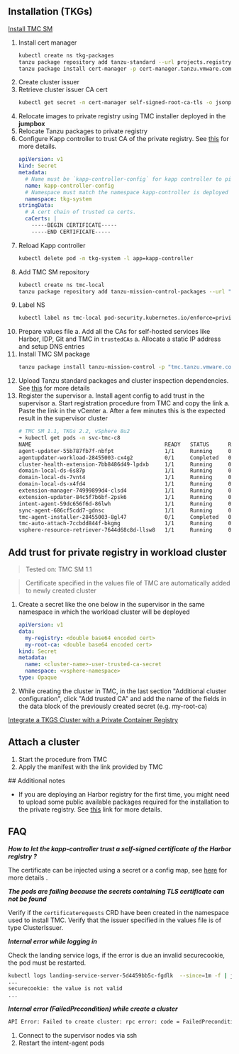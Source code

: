 ## Installation (TKGs)

[Install TMC SM](https://docs.vmware.com/en/VMware-Tanzu-Mission-Control/1.1/tanzumc-sm-install/install-tmc-sm.html)

1. Install cert manager
    ```bash
    kubectl create ns tkg-packages
    tanzu package repository add tanzu-standard --url projects.registry.vmware.com/tkg/packages/standard/repo:v2.2.0 --namespace tkg-packages
    tanzu package install cert-manager -p cert-manager.tanzu.vmware.com -n tkg-packages -v 1.10.2+vmware.1-tkg.1
    ```
1. Create cluster issuer
1. Retrieve cluster issuer CA cert
    ```bash
    kubectl get secret -n cert-manager self-signed-root-ca-tls -o jsonpath='{.data.tls\.crt}' | base64 -d
    ```
1. Relocate images to private registry using TMC installer deployed in the **jumpbox**
1. Relocate Tanzu packages to private registry
1. Configure Kapp controller to trust CA of the private registry. See [this](https://carvel.dev/kapp-controller/docs/v0.45.0/controller-config/) for more details.
    ```yaml
    apiVersion: v1
    kind: Secret
    metadata:
      # Name must be `kapp-controller-config` for kapp controller to pick it up
      name: kapp-controller-config
      # Namespace must match the namespace kapp-controller is deployed to
      namespace: tkg-system
    stringData:
      # A cert chain of trusted ca certs.
      caCerts: |
        -----BEGIN CERTIFICATE-----
        -----END CERTIFICATE-----
    ```
1. Reload Kapp controller
    ```bash
    kubectl delete pod -n tkg-system -l app=kapp-controller
    ```
1. Add TMC SM repository
    ```bash
    kubectl create ns tmc-local
    tanzu package repository add tanzu-mission-control-packages --url "harbor.h2o-2-22574.h2o.vmware.com/tmc-sm/package-repository:1.1.0" --namespace tmc-local
    ```
1. Label NS
    ```bash
    kubectl label ns tmc-local pod-security.kubernetes.io/enforce=privileged
    ```
1. Prepare values file
  a. Add all the CAs for self-hosted services like Harbor, IDP, Git and TMC in `trustedCAs`
  a. Allocate a static IP address and setup DNS entries
1. Install TMC SM package
    ```bash
    tanzu package install tanzu-mission-control -p "tmc.tanzu.vmware.com" --version 1.1.0 --values-file tmc-sm-v1.1.0-values.yaml --namespace tmc-local
    ```
1. Upload Tanzu standard packages and cluster inspection dependencies. See [this](https://docs.vmware.com/en/VMware-Tanzu-Mission-Control/1.1/tanzumc-sm-install/tanzu-conf-images.html) for more details
1. Register the supervisor
  a. Install agent config to add trust in the supervisor
  a. Start registration procedure from TMC and copy the link
  a. Paste the link in the vCenter
  a. After a few minutes this is the expected result in the supervisor cluster
    ```bash
    # TMC SM 1.1, TKGs 2.2, vSphere 8u2
    ➜ kubectl get pods -n svc-tmc-c8                         
    NAME                                          READY   STATUS      RESTARTS   AGE
    agent-updater-55b787fb7f-nbfpt                1/1     Running     0          3m48s
    agentupdater-workload-28455003-cx4g2          0/1     Completed   0          13s
    cluster-health-extension-7bb8486d49-lpdxb     1/1     Running     0          2m37s
    domain-local-ds-6s87p                         1/1     Running     0          5m10s
    domain-local-ds-7vnt4                         1/1     Running     0          5m10s
    domain-local-ds-x4fd4                         1/1     Running     0          5m10s
    extension-manager-74999899d4-clsd4            1/1     Running     0          3m49s
    extension-updater-84c5f7b6bf-2psk6            1/1     Running     0          3m52s
    intent-agent-59dc656f6d-86lwh                 1/1     Running     0          2m29s
    sync-agent-686cf5cdd7-gdnsc                   1/1     Running     0          2m32s
    tmc-agent-installer-28455003-8gl47            0/1     Completed   0          13s
    tmc-auto-attach-7ccbdd844f-bkgmg              1/1     Running     0          2m30s
    vsphere-resource-retriever-7644d68c8d-llsw8   1/1     Running     0          2m26s
    ```

## Add trust for private registry in workload cluster

> Tested on: TMC SM 1.1

> Certificate specified in the values file of TMC are automatically added to newly created cluster

1. Create a secret like the one below in the supervisor in the same namespace in which the workload cluster will be deployed
    ```yaml
    apiVersion: v1
    data:
      my-registry: <double base64 encoded cert>
      my-root-ca: <double base64 encoded cert>
    kind: Secret
    metadata:
      name: <cluster-name>-user-trusted-ca-secret
      namespace: <vsphere-namespace>
    type: Opaque
    ```
1. While creating the cluster in TMC, in the last section "Additional cluster configuration", click "Add trusted CA" and add the name of the fields in the data block of the previously created secret (e.g. my-root-ca)

[Integrate a TKGS Cluster with a Private Container Registry](https://docs.vmware.com/en/VMware-vSphere/8.0/vsphere-with-tanzu-tkg/GUID-EC2C9619-2898-4574-8EF4-EA66CFCD52B9.html?hWord=N4IghgNiBc4CZwJYBdEHsB2kAqAnArgM7ICmcAwgIKEgC+QA#v1beta1-api-example-3)

## Attach a cluster

1. Start the procedure from TMC
1. Apply the manifest with the link provided by TMC

## Additional notes

- If you are deploying an Harbor registry for the first time, you might need to upload some public available packages required for the installation to the private registry. See [this](https://docs.vmware.com/en/VMware-vSphere/8.0/vsphere-with-tanzu-tkg/GUID-35EB7EB7-7B4F-4C01-A4C5-551D8C0D4409.html) link for more details.

## FAQ

**<i> How to let the kapp-controller trust a self-signed certificate of the Harbor registry ?</i>**

The certificate can be injected using a secret or a config map, see [here](https://carvel.dev/kapp-controller/docs/latest/controller-config/) for more details .

**<i> The pods are failing because the secrets containing TLS certificate can not be found</i>**

Verify if the `certificaterequests` CRD have been created in the namespace used to install TMC. Verify that the issuer specified in the values file is of type ClusterIssuer.

**<i> Internal error while logging in </i>**

Check the landing service logs, if the error is due an invalid securecookie, the pod must be restarted.
  ```bash
  kubectl logs landing-service-server-5d4459bb5c-fgdlk  --since=1m -f | jq
  ...
  securecookie: the value is not valid
  ...
  ```

**<i> Internal error (FailedPrecondition) while create a cluster </i>**

```bash
API Error: Failed to create cluster: rpc error: code = FailedPrecondition desc = management cluster or intent agent is not healthy:failed to create the cluster (failed precondition)
```

1. Connect to the supervisor nodes via ssh
1. Restart the intent-agent pods
